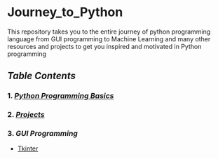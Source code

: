# Journey_to_Python
This repository takes you to the entire journey of python programming language from GUI programming to  Machine Learning and many other resources and projects to get you inspired and motivated in Python programming

## *Table Contents*
### 1. *[Python Programming Basics](https://github.com/akashdiphazra/Journey_to_Python/tree/main/Python%20Programming%20Basics)*
### 2. *[Projects](https://github.com/akashdiphazra/Journey_to_Python/tree/main/Projects)*
### 3. *GUI Programming*
   - [Tkinter](https://github.com/akashdiphazra/Journey_to_Python/tree/main/GUI%20Programming)
